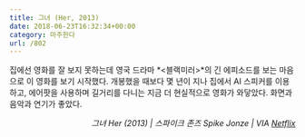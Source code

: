 ```yaml
---
title: 그녀 (Her, 2013)
date: 2018-06-23T16:32:34+00:00
category: 마주한다
url: /802
---
```


집에선 영화를 잘 보지 못하는데 영국 드라마 *<블랙미러>*의 긴 에피소드를 보는 마음으로 이 영화를 보기 시작했다. 개봉했을 때보다 몇 년이 지나 집에서 AI 스피커를 이용하고, 에어팟을 사용하며 길거리를 다니는 지금 더 현실적으로 영화가 와닿았다. 화면과 음악과 연기가 좋았다.

<p style="text-align:right">
  <em>그녀 Her (2013) | 스파이크 존즈 Spike Jonze</em><em>&nbsp;| VIA <a href="http://netflix.com" target="_blank" rel="noreferrer noopener">Netflix</a><br /></em>
</p>
